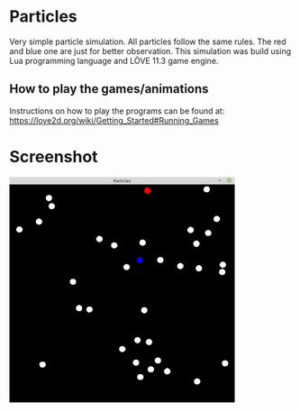 # Particles
Very simple particle simulation.
All particles follow the same rules.
The red and blue one are just for better observation.
This simulation was build using Lua programming language and LÖVE 11.3 game engine.

## How to play the games/animations
Instructions on how to play the programs can be found at: https://love2d.org/wiki/Getting_Started#Running_Games

# Screenshot
<img src="https://github.com/MatheusCod/Particles/blob/master/screenshot.png" width="400" height="400">

